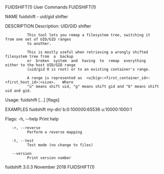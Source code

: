 FUIDSHIFT(1)                                User Commands                                FUIDSHIFT(1)

NAME
       fuidshift - uid/gid shifter

DESCRIPTION
   Description:
              UID/GID shifter

              This tool lets you remap a filesystem tree, switching it from one set of UID/GID ranges
              to another.

              This is mostly useful when retrieving a wrongly shifted filesystem tree from  a  backup
              or  broken  system  and  having  to  remap  everything either to the host UID/GID range
              (uid/gid 0 is root) or to an existing container's range.

              A range is represented as  <u|b|g>:<first_container_id>:<first_host_id>:<size>.   Where
              "u" means shift uid, "g" means shift gid and "b" means shift uid and gid.

   Usage:
              fuidshift <directory> <range> [<range>...] [flags]

EXAMPLES
              fuidshift my-dir/ b:0:100000:65536 u:10000:1000:1

   Flags:
       -h, --help
              Print help

       -r, --reverse
              Perform a reverse mapping

       -t, --test
              Test mode (no change to files)

       --version
              Print version number

fuidshift 3.0.3                             November 2018                                FUIDSHIFT(1)
